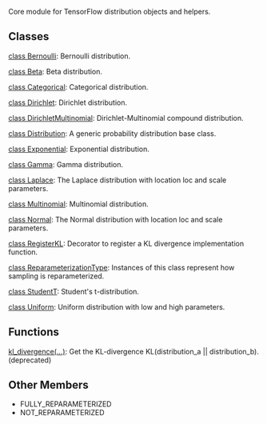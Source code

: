 Core module for TensorFlow distribution objects and helpers.
## Classes
[class Bernoulli](https://tensorflow.google.cn/api_docs/python/tf/compat/v1/distributions/Bernoulli): Bernoulli distribution.

[class Beta](https://tensorflow.google.cn/api_docs/python/tf/compat/v1/distributions/Beta): Beta distribution.

[class Categorical](https://tensorflow.google.cn/api_docs/python/tf/compat/v1/distributions/Categorical): Categorical distribution.

[class Dirichlet](https://tensorflow.google.cn/api_docs/python/tf/compat/v1/distributions/Dirichlet): Dirichlet distribution.

[class DirichletMultinomial](https://tensorflow.google.cn/api_docs/python/tf/compat/v1/distributions/DirichletMultinomial): Dirichlet-Multinomial compound distribution.

[class Distribution](https://tensorflow.google.cn/api_docs/python/tf/compat/v1/distributions/Distribution): A generic probability distribution base class.

[class Exponential](https://tensorflow.google.cn/api_docs/python/tf/compat/v1/distributions/Exponential): Exponential distribution.

[class Gamma](https://tensorflow.google.cn/api_docs/python/tf/compat/v1/distributions/Gamma): Gamma distribution.

[class Laplace](https://tensorflow.google.cn/api_docs/python/tf/compat/v1/distributions/Laplace): The Laplace distribution with location loc and scale parameters.

[class Multinomial](https://tensorflow.google.cn/api_docs/python/tf/compat/v1/distributions/Multinomial): Multinomial distribution.

[class Normal](https://tensorflow.google.cn/api_docs/python/tf/compat/v1/distributions/Normal): The Normal distribution with location loc and scale parameters.

[class RegisterKL](https://tensorflow.google.cn/api_docs/python/tf/compat/v1/distributions/RegisterKL): Decorator to register a KL divergence implementation function.

[class ReparameterizationType](https://tensorflow.google.cn/api_docs/python/tf/compat/v1/distributions/ReparameterizationType): Instances of this class represent how sampling is reparameterized.

[class StudentT](https://tensorflow.google.cn/api_docs/python/tf/compat/v1/distributions/StudentT): Student's t-distribution.

[class Uniform](https://tensorflow.google.cn/api_docs/python/tf/compat/v1/distributions/Uniform): Uniform distribution with low and high parameters.

## Functions
[kl_divergence(...)](https://tensorflow.google.cn/api_docs/python/tf/compat/v1/distributions/kl_divergence): Get the KL-divergence KL(distribution_a || distribution_b). (deprecated)

## Other Members
- FULLY_REPARAMETERIZED
- NOT_REPARAMETERIZED
